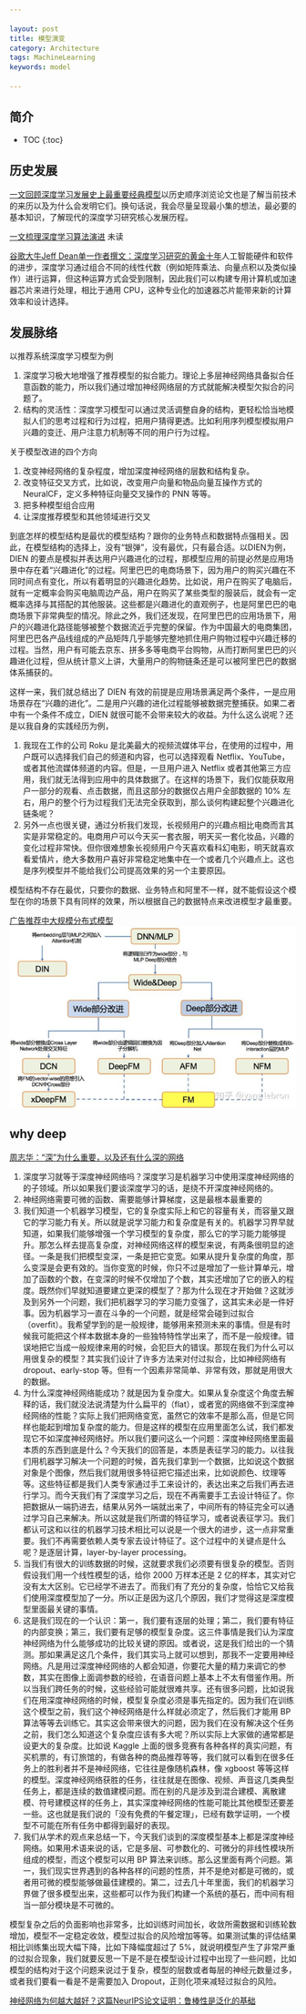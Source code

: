```yaml
---

layout: post
title: 模型演变
category: Architecture
tags: MachineLearning
keywords: model

---
```


## 简介

* TOC
{:toc}

## 历史发展

[一文回顾深度学习发展史上最重要经典模型](https://mp.weixin.qq.com/s/tqZZS3MTqVgHJ9vZDrsSrg)以历史顺序浏览论文也是了解当前技术的来历以及为什么会发明它们。换句话说，我会尽量呈现最小集的想法，最必要的基本知识，了解现代的深度学习研究核心发展历程。

[一文梳理深度学习算法演进](https://mp.weixin.qq.com/s/_M4Z_JWH5j65IUxu9q5K_A) 未读

[谷歌大牛Jeff Dean单一作者撰文：深度学习研究的黄金十年](https://mp.weixin.qq.com/s/-JHQrer8yP7SmBrrRy3U1g)人工智能硬件和软件的进步，深度学习通过组合不同的线性代数（例如矩阵乘法、向量点积以及类似操作）进行运算，但这种运算方式会受到限制，因此我们可以构建专用计算机或加速器芯片来进行处理，相比于通用 CPU，这种专业化的加速器芯片能带来新的计算效率和设计选择。

## 发展脉络

以推荐系统深度学习模型为例

1. 深度学习极大地增强了推荐模型的拟合能力。理论上多层神经网络具备拟合任意函数的能力，所以我们通过增加神经网络层的方式就能解决模型欠拟合的问题了。
2. 结构的灵活性：深度学习模型可以通过灵活调整自身的结构，更轻松恰当地模拟人们的思考过程和行为过程，把用户猜得更透。比如利用序列模型模拟用户兴趣的变迁、用户注意力机制等不同的用户行为过程。

关于模型改进的四个方向
1. 改变神经网络的复杂程度，增加深度神经网络的层数和结构复杂。
2. 改变特征交叉方式，比如说，改变用户向量和物品向量互操作方式的 NeuralCF，定义多种特征向量交叉操作的 PNN 等等。
3. 把多种模型组合应用
4. 让深度推荐模型和其他领域进行交叉

到底怎样的模型结构是最优的模型结构？跟你的业务特点和数据特点强相关。因此，在模型结构的选择上，没有“银弹”，没有最优，只有最合适。以DIEN为例，DIEN 的要点是模拟并表达用户兴趣进化的过程，那模型应用的前提必然是应用场景中存在着“兴趣进化”的过程。阿里巴巴的电商场景下，因为用户的购买兴趣在不同时间点有变化，所以有着明显的兴趣进化趋势。比如说，用户在购买了电脑后，就有一定概率会购买电脑周边产品，用户在购买了某些类型的服装后，就会有一定概率选择与其搭配的其他服装。这些都是兴趣进化的直观例子，也是阿里巴巴的电商场景下非常典型的情况。除此之外，我们还发现，在阿里巴巴的应用场景下，用户的兴趣进化路径能够被整个数据流近乎完整的保留。作为中国最大的电商集团，阿里巴巴各产品线组成的产品矩阵几乎能够完整地抓住用户购物过程中兴趣迁移的过程。当然，用户有可能去京东、拼多多等电商平台购物，从而打断阿里巴巴的兴趣进化过程，但从统计意义上讲，大量用户的购物链条还是可以被阿里巴巴的数据体系捕获的。

这样一来，我们就总结出了 DIEN 有效的前提是应用场景满足两个条件，一是应用场景存在“兴趣的进化”。二是用户兴趣的进化过程能够被数据完整捕获。如果二者中有一个条件不成立，DIEN 就很可能不会带来较大的收益。为什么这么说呢？还是以我自身的实践经历为例，
1. 我现在工作的公司 Roku 是北美最大的视频流媒体平台，在使用的过程中，用户既可以选择我们自己的频道和内容，也可以选择观看 Netflix、YouTube，或者其他流媒体频道的内容。但是，一旦用户进入 Netflix 或者其他第三方应用，我们就无法得到应用中的具体数据了。在这样的场景下，我们仅能获取用户一部分的观看、点击数据，而且这部分的数据仅占用户全部数据的 10% 左右，用户的整个行为过程我们无法完全获取到，那么谈何构建起整个兴趣进化链条呢？
2. 另外一点也很关键，通过分析我们发现，长视频用户的兴趣点相比电商而言其实是非常稳定的。电商用户可以今天买一套衣服，明天买一套化妆品，兴趣的变化过程非常快。但你很难想象长视频用户今天喜欢看科幻电影，明天就喜欢看爱情片，绝大多数用户喜好非常稳定地集中在一个或者几个兴趣点上。这也是序列模型并不能给我们公司提高效果的另一个主要原因。

模型结构不存在最优，只要你的数据、业务特点和阿里不一样，就不能假设这个模型在你的场景下具有同样的效果，所以根据自己的数据特点来改进模型才最重要。

[广告推荐中大规模分布式模型](https://zhuanlan.zhihu.com/p/161972813)
![](/public/upload/machine/recsys_model.png)


## why deep

[周志华：“深”为什么重要，以及还有什么深的网络](https://mp.weixin.qq.com/s/U6DvnuLogfmfYzwe5ULmiQ)

1. 深度学习就等于深度神经网络吗？深度学习是机器学习中使用深度神经网络的的子领域。所以如果我们要谈深度学习的话，是绕不开深度神经网络的。
2. 神经网络需要可微的函数、需要能够计算梯度，这是最根本最重要的
3. 我们知道一个机器学习模型，它的复杂度实际上和它的容量有关，而容量又跟它的学习能力有关。所以就是说学习能力和复杂度是有关的。机器学习界早就知道，如果我们能够增强一个学习模型的复杂度，那么它的学习能力能够提升。那怎么样去提高复杂度，对神经网络这样的模型来说，有两条很明显的途径。一条是我们把模型变深，一条是把它变宽。如果从提升复杂度的角度，那么变深是会更有效的。当你变宽的时候，你只不过是增加了一些计算单元，增加了函数的个数，在变深的时候不仅增加了个数，其实还增加了它的嵌入的程度。既然你们早就知道要建立更深的模型了？那为什么现在才开始做？这就涉及到另外一个问题，我们把机器学习的学习能力变强了，这其实未必是一件好事。因为机器学习一直在斗争的一个问题，就是经常会碰到过拟合（overfit）。我希望学到的是一般规律，能够用来预测未来的事情。但是有时候我可能把这个样本数据本身的一些独特特性学出来了，而不是一般规律。错误地把它当成一般规律来用的时候，会犯巨大的错误。那现在我们为什么可以用很复杂的模型？其实我们设计了许多方法来对付过拟合，比如神经网络有 dropout、early-stop 等。但有一个因素非常简单、非常有效，那就是用很大的数据。
4. 为什么深度神经网络能成功？就是因为复杂度大。如果从复杂度这个角度去解释的话，我们就没法说清楚为什么扁平的（flat），或者宽的网络做不到深度神经网络的性能？实际上我们把网络变宽，虽然它的效率不是那么高，但是它同样也能起到增加复杂度的能力。但是这样的模型在应用里面怎么试，我们都发现它不如深度神经网络好。所以我们要问这么一个问题：深度神经网络里面最本质的东西到底是什么？今天我们的回答是，本质是表征学习的能力。以往我们用机器学习解决一个问题的时候，首先我们拿到一个数据，比如说这个数据对象是个图像，然后我们就用很多特征把它描述出来，比如说颜色、纹理等等。这些特征都是我们人类专家通过手工来设计的，表达出来之后我们再去进行学习。而今天我们有了深度学习之后，现在不再需要手工去设计特征了。你把数据从一端扔进去，结果从另外一端就出来了，中间所有的特征完全可以通过学习自己来解决。所以这就是我们所谓的特征学习，或者说表征学习。我们都认可这和以往的机器学习技术相比可以说是一个很大的进步，这一点非常重要。我们不再需要依赖人类专家去设计特征了。这个过程中的关键点是什么呢？是逐层计算，layer-by-layer processing。
5. 当我们有很大的训练数据的时候，这就要求我们必须要有很复杂的模型。否则假设我们用一个线性模型的话，给你 2000 万样本还是 2 亿的样本，其实对它没有太大区别。它已经学不进去了。而我们有了充分的复杂度，恰恰它又给我们使用深度模型加了一分。所以正是因为这几个原因，我们才觉得这是深度模型里面最关键的事情。
6. 这是我们现在的一个认识：第一，我们要有逐层的处理；第二，我们要有特征的内部变换；第三，我们要有足够的模型复杂度。这三件事情是我们认为深度神经网络为什么能够成功的比较关键的原因。或者说，这是我们给出的一个猜测。那如果满足这几个条件，我们其实马上就可以想到，那我不一定要用神经网络。凡是用过深度神经网络的人都会知道，你要花大量的精力来调它的参数，其实在图像上面调参数的经验，在语音问题上基本上不太有借鉴作用。所以当我们跨任务的时候，这些经验可能就很难共享。还有很多问题，比如说我们在用深度神经网络的时候，模型复杂度必须是事先指定的。因为我们在训练这个模型之前，我们这个神经网络是什么样就必须定了，然后我们才能用 BP 算法等等去训练它。其实这会带来很大的问题，因为我们在没有解决这个任务之前，我们怎么知道这个复杂度应该有多大呢？所以实际上大家做的通常都是设更大的复杂度。比如说 Kaggle 上面的很多竞赛有各种各样的真实问题，有买机票的，有订旅馆的，有做各种的商品推荐等等，我们就可以看到在很多任务上的胜利者并不是神经网络，它往往是像随机森林，像 xgboost 等等这样的模型。深度神经网络获胜的任务，往往就是在图像、视频、声音这几类典型任务上，都是连续的数值建模问题。而在别的凡是涉及到混合建模、离散建模、符号建模这样的任务上，其实深度神经网络的性能可能比其他模型还要差一些。这也就是我们说的「没有免费的午餐定理」，已经有数学证明，一个模型不可能在所有任务中都得到最好的表现。
7. 我们从学术的观点来总结一下，今天我们谈到的深度模型基本上都是深度神经网络。如果用术语来说的话，它是多层、可参数化的、可微分的非线性模块所组成的模型，而这个模型可以用 BP 算法来训练。那么这里面有两个问题。第一，我们现实世界遇到的各种各样的问题的性质，并不是绝对都是可微的，或者用可微的模型能够做最佳建模的。第二，过去几十年里面，我们的机器学习界做了很多模型出来，这些都可以作为我们构建一个系统的基石，而中间有相当一部分模块是不可微的。


模型复杂之后的负面影响也非常多，比如训练时间加长，收敛所需数据和训练轮数增加，模型不一定稳定收敛，模型过拟合的风险增加等等。如果测试集的评估结果相比训练集出现大幅下降，比如下降幅度超过了 5%，就说明模型产生了非常严重的过拟合现象，我们就要反思一下是不是在模型设计过程中出现了一些问题，比如模型的结构对于这个问题来说过于复杂，模型的层数或者每层的神经元数量过多，或者我们要看一看是不是需要加入 Dropout，正则化项来减轻过拟合的风险。

[神经网络为何越大越好？这篇NeurIPS论文证明：鲁棒性是泛化的基础](https://mp.weixin.qq.com/s/ArHpPGmQODR2l_op2n_faw)
